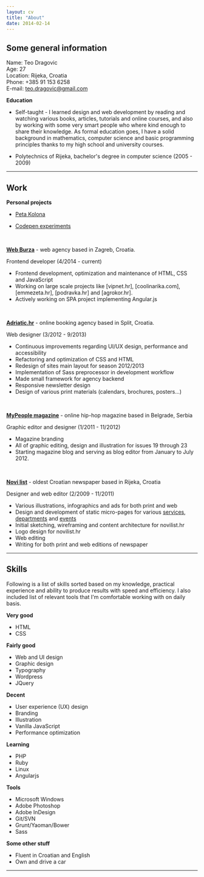 ```yaml
---
layout: cv
title: "About"
date: 2014-02-14
---
```


## Some general information

Name: Teo Dragovic  
Age: 27  
Location: Rijeka, Croatia  
Phone: +385 91 153 6258  
E-mail: [teo.dragovic@gmail.com](mailto:teo.dragovic@gmail.com)  

**Education**

- Self-taught - I learned design and web development by reading and watching various books, articles, tutorials and online courses, and also by working with some very smart people who where kind enough to share their knowledge. As formal education goes, I have a solid background in mathematics, computer science and basic programming principles thanks to my high school and university courses. 

- Polytechnics of Rijeka, bachelor's degree in computer science (2005 - 2009)

***

## Work

**Personal projects**

- [Peta Kolona](http://petakolona.com)

- [Codepen experiments](http://codepen.io/teodragovic)

<br/>

**[Web Burza](http://web.burza.hr)** - web agency based in Zagreb, Croatia.

Frontend developer (4/2014 - current)

- Frontend development, optimization and maintenance of HTML, CSS and JavaScript
- Working on large scale projects like [vipnet.hr], [coolinarika.com], [emmezeta.hr], [podravka.hr] and [agrokor.hr].
- Actively working on SPA project implementing Angular.js

<br/>

**[Adriatic.hr](http://adriatic.hr)** - online booking agency based in Split, Croatia.

Web designer (3/2012 - 9/2013)

- Continuous improvements regarding UI/UX design, performance and accessibility
- Refactoring and optimization of CSS and HTML
- Redesign of sites main layout for season 2012/2013
- Implementation of Sass preprocessor in development workflow
- Made small framework for agency backend
- Responsive newsletter design
- Design of various print materials (calendars, brochures, posters...)

<br/>  

**[MyPeople magazine](http://issuu.com/mypeople)** - online hip-hop magazine based in Belgrade, Serbia

Graphic editor and designer (1/2011 - 11/2012)

- Magazine branding
- All of graphic editing, design and illustration for issues 19 through 23
- Starting magazine blog and serving as blog editor from January to July 2012.

<br/>

**[Novi list](http://novilist.hr)** - oldest Croatian newspaper based in Rijeka, Croatia

Designer and web editor (2/2009 - 11/2011)

- Various illustrations, infographics and ads for both print and web
- Design and development of static micro-pages for various [services](http://tiskara.novilist.hr/), [departments](http://novine.novilist.hr/marketing/) and [events](http://knldk.novilist.hr/)
- Initial sketching, wireframing and content architecture for novilist.hr
- Logo design for novilist.hr
- Web editing
- Writing for both print and web editions of newspaper

***

## Skills

Following is a list of skills sorted based on my knowledge, practical experience and ability to produce results with speed and efficiency. I also included list of relevant tools that I'm comfortable working with on daily basis.

**Very good**

- HTML
- CSS

**Fairly good**

- Web and UI design
- Graphic design
- Typography
- Wordpress
- JQuery

**Decent**

- User experience (UX) design 
- Branding 
- Illustration
- Vanilla JavaScript
- Performance optimization

**Learning**

- PHP
- Ruby
- Linux
- Angularjs

**Tools**

- Microsoft Windows
- Adobe Photoshop
- Adobe InDesign
- Git/SVN
- Grunt/Yaoman/Bower
- Sass

**Some other stuff**

- Fluent in Croatian and English
- Own and drive a car

***

